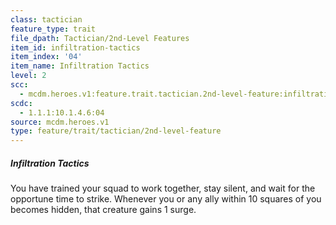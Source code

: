 ```yaml
---
class: tactician
feature_type: trait
file_dpath: Tactician/2nd-Level Features
item_id: infiltration-tactics
item_index: '04'
item_name: Infiltration Tactics
level: 2
scc:
  - mcdm.heroes.v1:feature.trait.tactician.2nd-level-feature:infiltration-tactics
scdc:
  - 1.1.1:10.1.4.6:04
source: mcdm.heroes.v1
type: feature/trait/tactician/2nd-level-feature
---
```


##### Infiltration Tactics

You have trained your squad to work together, stay silent, and wait for the opportune time to strike. Whenever you or any ally within 10 squares of you becomes hidden, that creature gains 1 surge.
